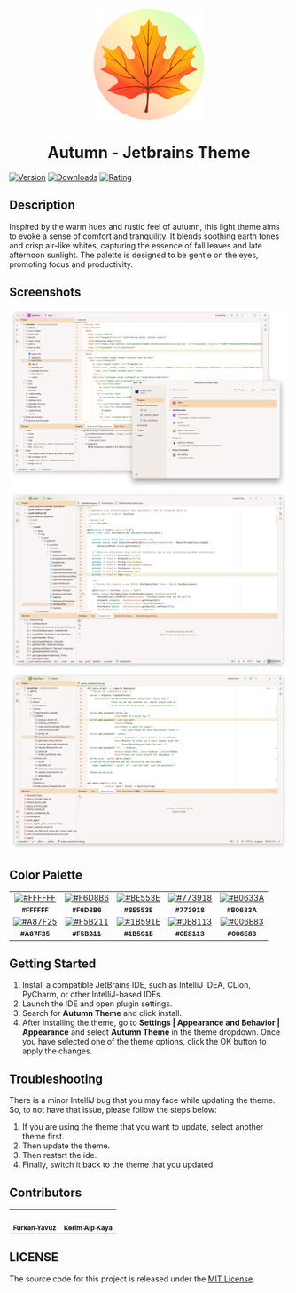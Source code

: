 <p align="center">
   <a href="https://plugins.jetbrains.com/plugin/22700-autumn-theme">
    <img src="icon.png" alt="Logo" width=200>
  </a>
</p>

<h1 align="center">
Autumn - Jetbrains Theme
</h1>

[![Version](https://img.shields.io/jetbrains/plugin/v/22700-autumn-theme.svg?label=Version&style=for-the-badge&logo=jetbrains)](https://plugins.jetbrains.com/plugin/22700-autumn-theme)
[![Downloads](https://img.shields.io/jetbrains/plugin/d/22700-autumn-theme.svg?style=for-the-badge&logo=jetbrains)](https://plugins.jetbrains.com/plugin/22700-autumn-theme)
[![Rating](https://img.shields.io/jetbrains/plugin/r/rating/22700-autumn-theme?label=Rating&style=for-the-badge&logo=jetbrains)](https://plugins.jetbrains.com/plugin/22700-autumn-theme)

## Description

Inspired by the warm hues and rustic feel of autumn, this light theme aims to evoke a sense of comfort and
tranquility. It blends soothing earth tones and crisp air-like whites, capturing the essence of fall leaves and late
afternoon sunlight. The palette is designed to be gentle on the eyes, promoting focus and productivity.

## Screenshots

<img src="screenshot-1.png" alt="screenshot">
<img src="screenshot-2.png" alt="screenshot">
<img src="screenshot-3.png" alt="screenshot">

## Color Palette

<table>
   <tr>
      <td align="center"><a href="https://codigrate.com/en-US/tools/color/FFFFFF"><img src="https://codigrate.com/util/color/FFFFFF.png" alt="#FFFFFF"><br/><sub><b>#FFFFFF</b></sub><br/></a></td>
      <td align="center"><a href="https://codigrate.com/en-US/tools/color/F6D8B6"><img src="https://codigrate.com/util/color/F6D8B6.png" alt="#F6D8B6"><br/><sub><b>#F6D8B6</b></sub><br/></a></td>
      <td align="center"><a href="https://codigrate.com/en-US/tools/color/BE553E"><img src="https://codigrate.com/util/color/BE553E.png" alt="#BE553E"><br/><sub><b>#BE553E</b></sub><br/></a></td>
      <td align="center"><a href="https://codigrate.com/en-US/tools/color/773918"><img src="https://codigrate.com/util/color/773918.png" alt="#773918"><br/><sub><b>#773918</b></sub><br/></a></td>
      <td align="center"><a href="https://codigrate.com/en-US/tools/color/B0633A"><img src="https://codigrate.com/util/color/B0633A.png" alt="#B0633A"><br/><sub><b>#B0633A</b></sub><br/></a></td>
   </tr>
   <tr>
      <td align="center"><a href="https://codigrate.com/en-US/tools/color/A87F25"><img src="https://codigrate.com/util/color/A87F25.png" alt="#A87F25"><br/><sub><b>#A87F25</b></sub><br/></a></td>
      <td align="center"><a href="https://codigrate.com/en-US/tools/color/F5B211"><img src="https://codigrate.com/util/color/F5B211.png" alt="#F5B211"><br/><sub><b>#F5B211</b></sub><br/></a></td>
      <td align="center"><a href="https://codigrate.com/en-US/tools/color/1B591E"><img src="https://codigrate.com/util/color/1B591E.png" alt="#1B591E"><br/><sub><b>#1B591E</b></sub><br/></a></td>
      <td align="center"><a href="https://codigrate.com/en-US/tools/color/0E8113"><img src="https://codigrate.com/util/color/0E8113.png" alt="#0E8113"><br/><sub><b>#0E8113</b></sub><br/></a></td>
      <td align="center"><a href="https://codigrate.com/en-US/tools/color/006E83"><img src="https://codigrate.com/util/color/006E83.png" alt="#006E83"><br/><sub><b>#006E83</b></sub><br/></a></td>   </tr>
</table>

## Getting Started

1. Install a compatible JetBrains IDE, such as IntelliJ IDEA, CLion, PyCharm, or other IntelliJ-based IDEs.
2. Launch the IDE and open plugin settings.
3. Search for **Autumn Theme** and click install.
4. After installing the theme, go to **Settings | Appearance and Behavior | Appearance** and select **Autumn Theme** in
   the theme dropdown. Once you have selected one of the theme options, click the OK button to apply the changes.

## Troubleshooting

There is a minor IntelliJ bug that you may face while updating the theme.
So, to not have that issue, please follow the steps below:

1. If you are using the theme that you want to update, select another theme first.
2. Then update the theme.
3. Then restart the ide.
4. Finally, switch it back to the theme that you updated.

## Contributors

<!-- ALL-CONTRIBUTORS-LIST:START - Do not remove or modify this section -->
<!-- prettier-ignore-start -->
<!-- markdownlint-disable -->
<table>
  <tr>
    <td align="center"><a href="https://github.com/furknyavuz"><img src="https://avatars0.githubusercontent.com/u/2248168?s=460&u=435ef6ade0785a7a135ce56cae751fb3ade1d126&v=4" width="100px;" alt=""/><br /><sub><b>Furkan Yavuz</b></sub></a><br /></td>
    <td align="center"><a href="https://github.com/kerimalp"><img src="https://avatars.githubusercontent.com/u/90132495?v=4" width="100px;" alt=""/><br /><sub><b>Kerim Alp Kaya</b></sub></a><br /></td>
  </tr>
</table>

<!-- markdownlint-enable -->
<!-- prettier-ignore-end -->

<!-- ALL-CONTRIBUTORS-LIST:END -->

## LICENSE

The source code for this project is released under the [MIT License](LICENSE).
